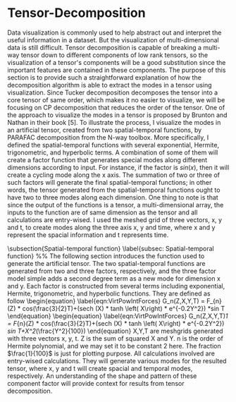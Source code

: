 # Tensor-Decomposition

Data visualization is commonly used to help abstract out and interpret the useful information in a dataset. But the visualization of multi-dimensional data is still difficult. Tensor decomposition is capable of breaking a multi-way tensor down to different components of low rank tensors, so the visualization of a tensor's components will be a good substitution since the important features are contained in these components. The purpose of this section is to provide such a straightforward explanation of how the decomposition algorithm is able to extract the modes in a tensor using visualization. Since Tucker decomposition decomposes the tensor into a core tensor of same order, which makes it no easier to visualize, we will be focusing on CP decomposition that reduces the order of the tensor. One of the approach to visualize the modes in a tensor is proposed by Brunton and Nathan in their book [5]. To illustrate the process, I visualize the modes in an artificial tensor, created from two spatial-temporal functions, by PARAFAC decomposition from the N-way toolbox. More specifically, I defined the spatial-temporal functions with several exponential, Hermite, trigonometric, and hyperbolic terms. A combination of some of them will create a factor function that generates special modes along different dimensions according to input. For instance, if the factor is $sin(x)$, then it will create a cycling mode along the x axis. The summation of two or three of such factors will generate the final spatial-temporal functions; in other words, the tensor generated from the spatial-temporal functions ought to have two to three modes along each dimension. One thing to note is that since the output of the functions is a tensor, a multi-dimensional array, the inputs to the function are of same dimension as the tensor and all calculations are entry-wised. I used the meshed grid of three vectors, x, y and t, to create modes along the three axis x, y and time, where x and y represent the spacial information and t represents time. 

\subsection{Spatial-temporal function}
\label{subsec: Spatial-temporal function}
%%
The following section introduces the function used to generate the artificial tensor. The two spatial-temporal functions are generated from two and three factors, respectively, and the three factor model simple adds a second degree term as a new mode for dimension x and y. Each factor is constructed from several terms including exponential, Hermite, trigonometric, and hyperbolic functions. They are defined as follow
\begin{equation}
\label{eqn:VirtPowIntForces}
    G_n(Z,X,Y,T) = F_{n}(Z) * cos(\frac{3}{2}T)+(sech (X) * tanh \left( X\right)  * e^{-0.2Y^2}) *sin T
\end{equation}
\begin{equation}
\label{eqn:VirtPowIntForces}
    G_n(Z,X,Y,T)_1 = F_{n}(Z) * cos(\frac{3}{2}T)+(sech (X) * tanh \left( X\right)  * e^{-0.2Y^2}) *sin T+X^2*(\frac{Y^2}{100})
\end{equation}
X,Y,T are meshgrids generated with three vectors x, y, t. Z is the sum of squared X and Y. n is the order of Hermite polynomial, and we may set it to be constant 2 here. The fraction $\frac{1}{100}$ is just for plotting purpose. All calculations involved are entry-wised calculations. They will generate various modes for the resulted tensor, where x, y and t will create spacial and temporal modes, respectively. An understanding of the shape and pattern of these component factor will provide context for results from tensor decomposition. 
